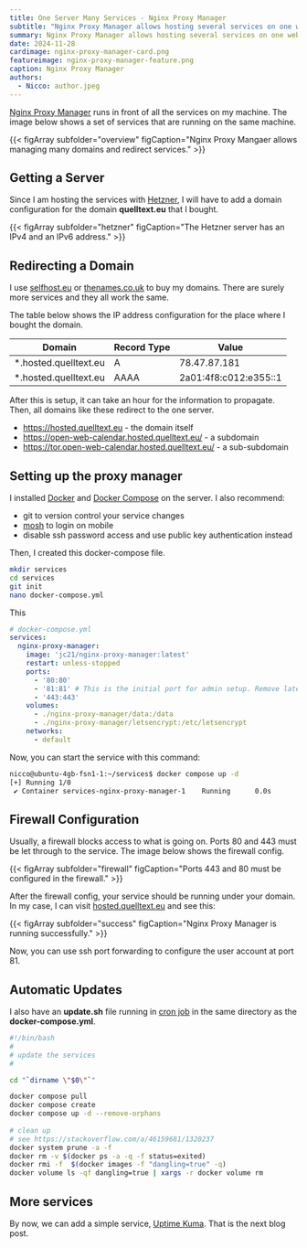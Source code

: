 ```yaml
---
title: One Server Many Services - Nginx Proxy Manager
subtitle: "Nginx Proxy Manager allows hosting several services on one web server."
summary: Nginx Proxy Manager allows hosting several services on one web server. This blog post describes my setup.
date: 2024-11-28
cardimage: nginx-proxy-manager-card.png
featureimage: nginx-proxy-manager-feature.png
caption: Nginx Proxy Manager
authors:
  - Nicco: author.jpeg
---
```


[Nginx Proxy Manager] runs in front of all the services on my machine.
The image below shows a set of services that are running on the same machine.

{{< figArray subfolder="overview" figCaption="Nginx Proxy Mangaer allows managing many domains and redirect services." >}}

## Getting a Server

Since I am hosting the services with [Hetzner], I will have to add a domain configuration for the domain **quelltext.eu** that I bought.

{{< figArray subfolder="hetzner" figCaption="The Hetzner server has an IPv4 and an IPv6 address." >}}

## Redirecting a Domain

I use [selfhost.eu] or [thenames.co.uk] to buy my domains. There are surely more services and they all work the same.

The table below shows the IP address configuration for the place where I bought the domain.

| Domain | Record Type | Value |
| ------ | ----------- | ----- |
| *.hosted.quelltext.eu | A | 78.47.87.181 | 
| *.hosted.quelltext.eu | AAAA | 2a01:4f8:c012:e355::1 | 

After this is setup, it can take an hour for the information to propagate.
Then, all domains like these redirect to the one server.

- https://hosted.quelltext.eu - the domain itself
- https://open-web-calendar.hosted.quelltext.eu/ - a subdomain
- https://tor.open-web-calendar.hosted.quelltext.eu/ - a sub-subdomain

## Setting up the proxy manager

I installed [Docker](https://docs.docker.com/engine/install/) and [Docker Compose](https://docs.docker.com/compose/install/) on the server. I also recommend:

- git to version control your service changes
- [mosh](https://mosh.org/) to login on mobile
- disable ssh password access and use public key authentication instead

Then, I created this docker-compose file.

```sh
mkdir services
cd services
git init
nano docker-compose.yml
```

This

```yaml
# docker-compose.yml
services:
  nginx-proxy-manager:
    image: 'jc21/nginx-proxy-manager:latest'
    restart: unless-stopped
    ports:
      - '80:80'
      - '81:81' # This is the initial port for admin setup. Remove later.
      - '443:443'
    volumes:
      - ./nginx-proxy-manager/data:/data
      - ./nginx-proxy-manager/letsencrypt:/etc/letsencrypt
    networks:
      - default
```

Now, you can start the service with this command:

```sh
nicco@ubuntu-4gb-fsn1-1:~/services$ docker compose up -d
[+] Running 1/0
 ✔ Container services-nginx-proxy-manager-1    Running      0.0s 
```

## Firewall Configuration

Usually, a firewall blocks access to what is going on.
Ports 80 and 443 must be let through to the service.
The image below shows the firewall config.

{{< figArray subfolder="firewall" figCaption="Ports 443 and 80 must be configured in the firewall." >}}

After the firewall config, your service should be running under your domain.
In my case, I can visit [hosted.quelltext.eu] and see this:

{{< figArray subfolder="success" figCaption="Nginx Proxy Manager is running successfully." >}}


Now, you can use ssh port forwarding to configure the user account at port 81.


## Automatic Updates

I also have an **update.sh** file running in [cron job](https://phoenixnap.com/kb/set-up-cron-job-linux) in the same directory as the **docker-compose.yml**.

```sh
#!/bin/bash
#
# update the services
#

cd "`dirname \"$0\"`"

docker compose pull
docker compose create
docker compose up -d --remove-orphans
  
# clean up
# see https://stackoverflow.com/a/46159681/1320237
docker system prune -a -f
docker rm -v $(docker ps -a -q -f status=exited)
docker rmi -f  $(docker images -f "dangling=true" -q)
docker volume ls -qf dangling=true | xargs -r docker volume rm
```


## More services

By now, we can add a simple service, [Uptime Kuma]. That is the next blog post.


[Hetzner]: https://hetzner.cloud
[Nginx Proxy Manager]: https://nginxproxymanager.com/
[thenames.co.uk]: https://www.thenames.co.uk/
[selfhost.eu]: https://selfhost.eu/
[Uptime Kuma]: ../2024-11-29-uptime-kuma
[hosted.quelltext.eu]: https://hosted.quelltext.eu

